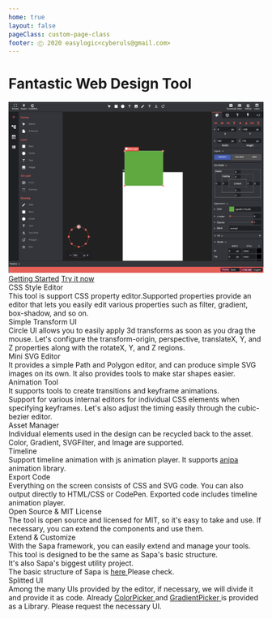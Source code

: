 ```yaml
---
home: true
layout: false
pageClass: custom-page-class
footer: Ⓒ 2020 easylogic<cyberuls@gmail.com> 
---
```


<h1>Fantastic Web Design Tool</h1>

<div class='editor-image'>
    <img src='/images/editor.png' />
</div>

<div class='getting-started'>
    <a href='/docs/getting-started'>Getting Started</a>
    <a href='https://editor.easylogic.studio' target='_css_editor'>Try it now</a>
</div>

<div class='editor-summary'>
    <div class='list'>        
        <div class='item'>     
            <div class='content'>
                <div class='title'>CSS Style Editor</div>
                <div class='description'>
                    <div class='text'>This tool is support CSS property editor.Supported properties provide an editor that lets you easily edit various properties such as filter, gradient, box-shadow, and so on.
                    </div>
                </div>
            </div>
        </div>
        <div class='item'>                
            <div class='content'>
                <div class='title'>Simple Transform UI</div>
                <div class='description'>
                    <div class='text'>
                        Circle UI allows you to easily apply 3d transforms as soon as you drag the mouse. Let's configure the transform-origin, perspective, translateX, Y, and Z properties along with the rotateX, Y, and Z regions.
                    </div>
                </div>
            </div>
        </div>        
        <div class='item'>                 
            <div class='content'>
                <div class='title'>Mini SVG Editor</div>
                <div class='description'>It provides a simple Path and Polygon editor, and can produce simple SVG images on its own. It also provides tools to make star shapes easier.</div>
            </div>
        </div>        
        <div class='item'>   
            <div class='content'>
                <div class='title'>Animation Tool</div>
                <div class='description'>It supports tools to create transitions and keyframe animations.<br /> Support for various internal editors for individual CSS elements when specifying keyframes. Let's also adjust the timing easily through the cubic-bezier editor.</div>
            </div>
        </div>
        <div class='item'>     
            <div class='content'>
                <div class='title'>Asset Manager</div>
                <div class='description'>Individual elements used in the design can be recycled back to the asset. Color, Gradient, SVGFilter, and Image are supported.</div>
            </div> 
        </div>
        <div class='item'>    
            <div class='content'>
                <div class='title'>Timeline</div>
                <div class='description'>Support timeline animation with js animation player. It supports <a href='https://github.com/easylogic/anipa' target='_anipa'>anipa</a> animation library. </div>
            </div> 
        </div>        
        <div class='item'>
            <div class='content'>        
                <div class='title'>Export Code</div>
                <div class='description'>Everything on the screen consists of CSS and SVG code. You can also output directly to HTML/CSS or CodePen. Exported code includes timeline animation player.</div>
            </div> 
        </div>        
        <div class='item'>
            <div class='content'>                
                <div class='title'>Open Source & MIT License</div>
                <div class='description'>The tool is open source and licensed for MIT, so it's easy to take and use. If necessary, you can extend the components and use them.</div>
            </div>
        </div>
        <div class='item'>
            <div class='content'>                
                <div class='title'>Extend & Customize</div>
                <div class='description'>With the Sapa framework, you can easily extend and manage your tools. <br /> This tool is designed to be the same as Sapa's basic structure. <br /> It's also Sapa's biggest utility project. <br /> The basic structure of Sapa is <a href='https://github.com/easylogic/sapa/' target='_new_window'> here </a> Please check.</div>
            </div>
        </div>        
        <div class='item'>
            <div class='content'>                
                <div class='title'>Splitted UI</div>
                <div class='description'>Among the many UIs provided by the editor, if necessary, we will divide it and provide it as code. Already <a href='https://colorpicker.easylogic.studio/colorpicker/' target='_colorpicker'> ColorPicker </a> and <a href = 'https: //colorpicker.easylogic.studio/gradientpicker/' target = '_ gradient'> GradientPicker </a> is provided as a Library. Please request the necessary UI.</div>
            </div>
        </div>                
    </div>
</div>

<div class='editor-style'>
</div>

<div class='editor-animation'>
</div>

<div class='editor-code'>
</div>

<div class='editor-assets'>
</div>
